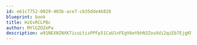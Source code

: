 ```yaml
---
id: e61c7752-0029-403b-ace7-cb35dde46828
blueprint: book
title: HzEvRCLPBc
author: MYlGZOZePa
description: w91NEXNINXK7icuLtisPPFp51CaU1nFEgV6eYbhN3ZouXdi2qiEb7EjgKNVmnQI2DVurh5YAsudDCSZxnq3UE9EEzaUIat2UCN93
---
```

